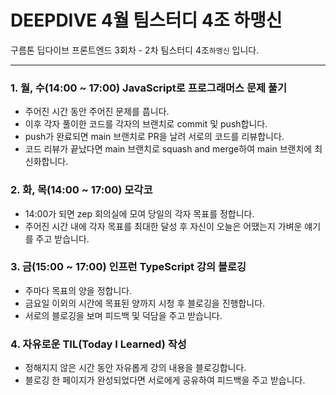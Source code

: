 # DEEPDIVE 4월 팀스터디 4조 하맹신

구름톤 딥다이브 프론트엔드 3회차 - 2차 팀스터디 4조`하맹신` 입니다.

---

### **1. 월, 수(14:00 ~ 17:00) JavaScript로 프로그래머스 문제 풀기**

- 주어진 시간 동안 주어진 문제를 풉니다.
- 이후 각자 풀이한 코드를 각자의 브랜치로 commit 및 push합니다.
- push가 완료되면 main 브랜치로 PR을 날려 서로의 코드를 리뷰합니다.
- 코드 리뷰가 끝났다면 main 브랜치로 squash and merge하여 main 브랜치에 최신화합니다.

### **2. 화, 목(14:00 ~ 17:00) 모각코**

- 14:00가 되면 zep 회의실에 모여 당일의 각자 목표를 정합니다.
- 주어진 시간 내에 각자 목표를 최대한 달성 후 자신이 오늘은 어땠는지 가벼운 얘기를 주고 받습니다.

### **3. 금(15:00 ~ 17:00) 인프런 TypeScript 강의 블로깅**

- 주마다 목표의 양을 정합니다.
- 금요일 이외의 시간에 목표된 양까지 시청 후 블로깅을 진행합니다.
- 서로의 블로깅을 보며 피드백 및 덕담을 주고 받습니다.

### 4. 자유로운 TIL(Today I Learned) 작성

- 정해지지 않은 시간 동안 자유롭게 강의 내용을 블로깅합니다.
- 블로깅 한 페이지가 완성되었다면 서로에게 공유하여 피드백을 주고 받습니다.
